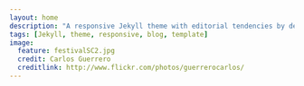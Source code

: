 ```yaml
---
layout: home
description: "A responsive Jekyll theme with editorial tendencies by designer Michael Rose."
tags: [Jekyll, theme, responsive, blog, template]
image:
  feature: festivalSC2.jpg
  credit: Carlos Guerrero 
  creditlink: http://www.flickr.com/photos/guerrerocarlos/ 
---
```

